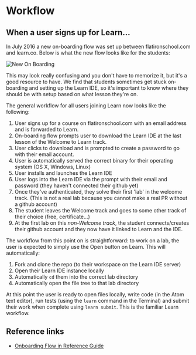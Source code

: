 # Workflow

## When a user signs up for Learn...

In July 2016 a new on-boarding flow was set up between flatironschool.com and learn.co. Below is what the new flow looks like for the students:

![New On Boarding ](https://s3.amazonaws.com/learn-experts/new-onboarding.png "New On Boarding")

This may look really confusing and you don't have to memorize it, but it's a good resource to have. We find that students sometimes get stuck on-boarding and setting up the Learn IDE, so it's important to know where they should be with setup based on what lesson they're on.

The general workflow for all users joining Learn now looks like the following:

1. User signs up for a course on flatironschool.com with an email address and is forwarded to Learn.
2. On-boarding flow prompts user to download the Learn IDE at the last lesson of the Welcome to Learn track.
3. User clicks to download and is prompted to create a password to go with their email account.
4. User is automatically served the correct binary for their operating system (OS X, Windows, Linux)
5. User installs and launches the Learn IDE
6. User logs into the Learn IDE via the prompt with their email and password (they haven't connected their github yet)
7. Once they've authenticated, they solve their first 'lab' in the welcome track. (This is not a real lab because you cannot make a real PR without a github account)
8. The student leaves the Welcome track and goes to some other track of their choice (free, certificate...)
9. At the first lab on this _non-Welcome track_, the student connects/creates their github account and they now have it linked to Learn and the IDE.

The workflow from this point on is straightforward: to work on a lab, the user is expected to simply use the Open button on Learn. This will automatically:

1. Fork and clone the repo (to their workspace on the Learn IDE server)
2. Open their Learn IDE instance locally
3. Automatically `cd` them into the correct lab directory
4. Automatically open the file tree to that lab directory

At this point the user is ready to open files locally, write code (in the Atom text editor), run tests (using the `learn` command in the Terminal) and submit their work when complete using `learn submit`. This is the familiar Learn workflow.

## Reference links

- [Onboarding Flow in Reference Guide](https://github.com/flatiron-labs/learn-support/blob/master/onboardin-flow.md)
